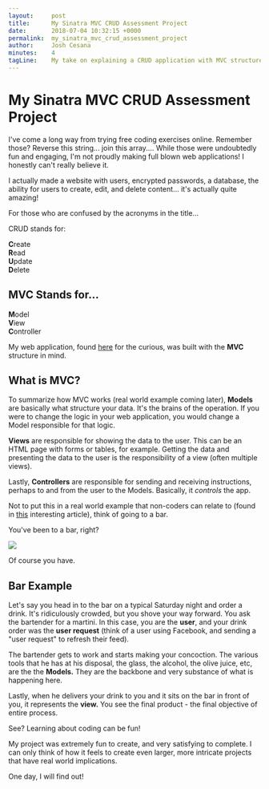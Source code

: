 ```yaml
---
layout:     post
title:      My Sinatra MVC CRUD Assessment Project
date:       2018-07-04 10:32:15 +0000
permalink:  my_sinatra_mvc_crud_assessment_project
author:     Josh Cesana
minutes:    4
tagLine:    My take on explaining a CRUD application with MVC structure.
---
```


# My Sinatra MVC CRUD Assessment Project

I've come a long way from trying free coding exercises online. Remember those? Reverse this string... join this array.... While those were undoubtedly fun and engaging, I'm not proudly making full blown web applications! I honestly can't really believe it.

I actually made a website with users, encrypted passwords, a database, the ability for users to create, edit, and delete content... it's actually quite amazing!

For those who are confused by the acronyms in the title...

CRUD stands for:

**C**reate  
**R**ead  
**U**pdate  
**D**elete  

## MVC Stands for...

**M**odel  
**V**iew  
**C**ontroller  

My web application, found [here](https://github.com/JCesana/sinatra-final-project-tasks) for the curious, was built with the **MVC** structure in mind.

## What is MVC?

To summarize how MVC works (real world example coming later), **Models** are basically what structure your data. It's the brains of the operation. If you were to change the logic in your web application, you would change a Model responsible for that logic.

**Views** are responsible for showing the data to the user. This can be an HTML page with forms or tables, for example. Getting the data and presenting the data to the user is the responsibility of a view (often multiple views).

Lastly, **Controllers** are responsible for sending and receiving instructions, perhaps to and from the user to the Models. Basically, it *controls* the app.

Not to put this in a real world example that non-coders can relate to (found in [this](https://medium.freecodecamp.org/model-view-controller-mvc-explained-through-ordering-drinks-at-the-bar-efcba6255053) interesting article), think of going to a bar.

You've been to a bar, right?

![](https://media.giphy.com/media/11lf2xDBqKiP9S/giphy.gif)

Of course you have.

## Bar Example

Let's say you head in to the bar on a typical Saturday night and order a drink. It's ridiculously crowded, but you shove your way forward. You ask the bartender for a martini. In this case, you are the **user**, and your drink order was the **user request** (think of a user using Facebook, and sending a "user request" to refresh their feed).

The bartender gets to work and starts making your concoction. The various tools that he has at his disposal, the glass, the alcohol, the olive juice, etc, are the the **Models.**  They are the backbone and very substance of what is happening here.

Lastly, when he delivers your drink to you and it sits on the bar in front of you, it represents the **view.** You see the final product - the final objective of entire process.

See? Learning about coding can be fun!

My project was extremely fun to create, and very satisfying to complete. I can only think of how it feels to create even larger, more intricate projects that have real world implications.

One day, I will find out!
